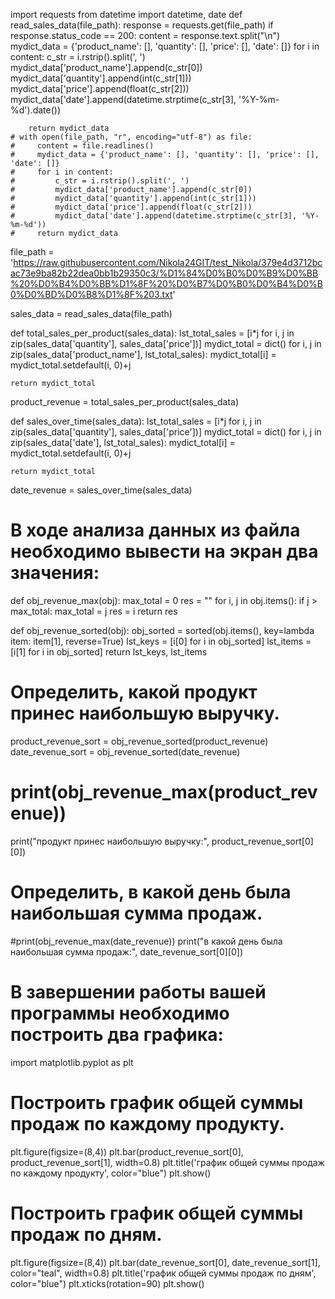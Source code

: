 import requests
from datetime import datetime, date
def read_sales_data(file_path):
    response = requests.get(file_path)
    if response.status_code == 200:
        content = response.text.split("\n")
        mydict_data = {'product_name': [], 'quantity': [], 'price': [], 'date': []}
        for i in content:
            c_str = i.rstrip().split(', ')
            mydict_data['product_name'].append(c_str[0])
            mydict_data['quantity'].append(int(c_str[1])) 
            mydict_data['price'].append(float(c_str[2])) 
            mydict_data['date'].append(datetime.strptime(c_str[3], '%Y-%m-%d').date())

        return mydict_data
    # with open(file_path, "r", encoding="utf-8") as file:
    #     content = file.readlines()
    #     mydict_data = {'product_name': [], 'quantity': [], 'price': [], 'date': []}
    #     for i in content:
    #         c_str = i.rstrip().split(', ')
    #         mydict_data['product_name'].append(c_str[0])
    #         mydict_data['quantity'].append(int(c_str[1])) 
    #         mydict_data['price'].append(float(c_str[2])) 
    #         mydict_data['date'].append(datetime.strptime(c_str[3], '%Y-%m-%d'))
    #     return mydict_data


file_path = 'https://raw.githubusercontent.com/Nikola24GIT/test_Nikola/379e4d3712bcac73e9ba82b22dea0bb1b29350c3/%D1%84%D0%B0%D0%B9%D0%BB%20%D0%B4%D0%BB%D1%8F%20%D0%B7%D0%B0%D0%B4%D0%B0%D0%BD%D0%B8%D1%8F%203.txt'

sales_data = read_sales_data(file_path)

def total_sales_per_product(sales_data):
    lst_total_sales = [i*j for i, j in zip(sales_data['quantity'], sales_data['price'])]
    mydict_total = dict()
    for i, j in zip(sales_data['product_name'], lst_total_sales):
        mydict_total[i] = mydict_total.setdefault(i, 0)+j 
  
    return mydict_total
    
product_revenue = total_sales_per_product(sales_data)

def sales_over_time(sales_data):
    lst_total_sales = [i*j for i, j in zip(sales_data['quantity'], sales_data['price'])]
    mydict_total = dict()
    for i, j in zip(sales_data['date'], lst_total_sales):
        mydict_total[i] = mydict_total.setdefault(i, 0)+j 

    return mydict_total
    
date_revenue = sales_over_time(sales_data)

# В ходе анализа данных из файла необходимо вывести на экран два значения:
def obj_revenue_max(obj):
    max_total = 0
    res = ""
    for i, j in obj.items():
        if j > max_total:
            max_total = j
            res = i
    return res

def obj_revenue_sorted(obj):
    obj_sorted = sorted(obj.items(), key=lambda item: item[1], reverse=True)
    lst_keys = [i[0] for i in obj_sorted]
    lst_items = [i[1] for i in obj_sorted]
    return  lst_keys, lst_items

# Определить, какой продукт принес наибольшую выручку.
product_revenue_sort = obj_revenue_sorted(product_revenue)
date_revenue_sort = obj_revenue_sorted(date_revenue)
# print(obj_revenue_max(product_revenue))
print("продукт принес наибольшую выручку:", product_revenue_sort[0][0])     
# Определить, в какой день была наибольшая сумма продаж.
#print(obj_revenue_max(date_revenue)) 
print("в какой день была наибольшая сумма продаж:", date_revenue_sort[0][0])  
# В завершении работы вашей программы необходимо построить два графика:
import matplotlib.pyplot as plt
# Построить график общей суммы продаж по каждому продукту.
plt.figure(figsize=(8,4))
plt.bar(product_revenue_sort[0], product_revenue_sort[1], width=0.8)
plt.title('график общей суммы продаж по каждому продукту', color="blue")
plt.show()
# Построить график общей суммы продаж по дням.
plt.figure(figsize=(8,4))
plt.bar(date_revenue_sort[0], date_revenue_sort[1], color="teal", width=0.8)
plt.title('график общей суммы продаж по дням', color="blue")
plt.xticks(rotation=90)
plt.show()
